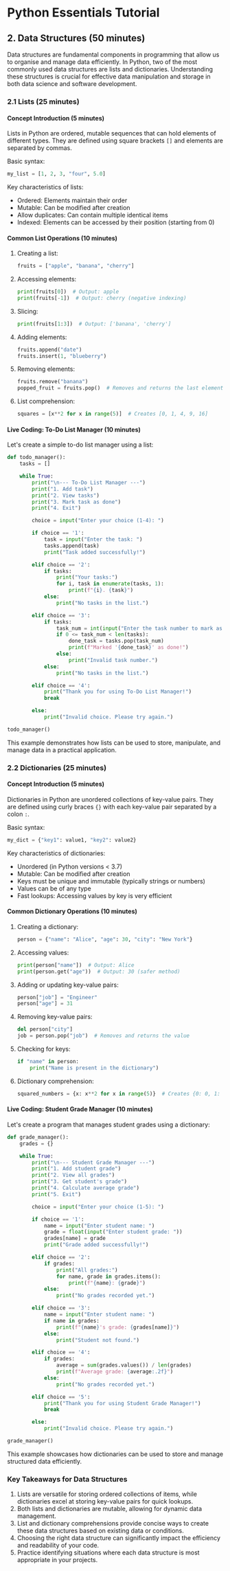 # Python Essentials Tutorial


## 2. Data Structures (50 minutes)

Data structures are fundamental components in programming that allow us to organise and manage data efficiently. In Python, two of the most commonly used data structures are lists and dictionaries. Understanding these structures is crucial for effective data manipulation and storage in both data science and software development.

### 2.1 Lists (25 minutes)

#### Concept Introduction (5 minutes)
Lists in Python are ordered, mutable sequences that can hold elements of different types. They are defined using square brackets `[]` and elements are separated by commas.

Basic syntax:
```python
my_list = [1, 2, 3, "four", 5.0]
```

Key characteristics of lists:
- Ordered: Elements maintain their order
- Mutable: Can be modified after creation
- Allow duplicates: Can contain multiple identical items
- Indexed: Elements can be accessed by their position (starting from 0)

#### Common List Operations (10 minutes)

1. Creating a list:
   ```python
   fruits = ["apple", "banana", "cherry"]
   ```

2. Accessing elements:
   ```python
   print(fruits[0])  # Output: apple
   print(fruits[-1])  # Output: cherry (negative indexing)
   ```

3. Slicing:
   ```python
   print(fruits[1:3])  # Output: ['banana', 'cherry']
   ```

4. Adding elements:
   ```python
   fruits.append("date")
   fruits.insert(1, "blueberry")
   ```

5. Removing elements:
   ```python
   fruits.remove("banana")
   popped_fruit = fruits.pop()  # Removes and returns the last element
   ```

6. List comprehension:
   ```python
   squares = [x**2 for x in range(5)]  # Creates [0, 1, 4, 9, 16]
   ```

#### Live Coding: To-Do List Manager (10 minutes)

Let's create a simple to-do list manager using a list:

```python
def todo_manager():
    tasks = []

    while True:
        print("\n--- To-Do List Manager ---")
        print("1. Add task")
        print("2. View tasks")
        print("3. Mark task as done")
        print("4. Exit")

        choice = input("Enter your choice (1-4): ")

        if choice == '1':
            task = input("Enter the task: ")
            tasks.append(task)
            print("Task added successfully!")

        elif choice == '2':
            if tasks:
                print("Your tasks:")
                for i, task in enumerate(tasks, 1):
                    print(f"{i}. {task}")
            else:
                print("No tasks in the list.")

        elif choice == '3':
            if tasks:
                task_num = int(input("Enter the task number to mark as done: ")) - 1
                if 0 <= task_num < len(tasks):
                    done_task = tasks.pop(task_num)
                    print(f"Marked '{done_task}' as done!")
                else:
                    print("Invalid task number.")
            else:
                print("No tasks in the list.")

        elif choice == '4':
            print("Thank you for using To-Do List Manager!")
            break

        else:
            print("Invalid choice. Please try again.")

todo_manager()
```

This example demonstrates how lists can be used to store, manipulate, and manage data in a practical application.

### 2.2 Dictionaries (25 minutes)

#### Concept Introduction (5 minutes)
Dictionaries in Python are unordered collections of key-value pairs. They are defined using curly braces `{}` with each key-value pair separated by a colon `:`.

Basic syntax:
```python
my_dict = {"key1": value1, "key2": value2}
```

Key characteristics of dictionaries:
- Unordered (in Python versions < 3.7)
- Mutable: Can be modified after creation
- Keys must be unique and immutable (typically strings or numbers)
- Values can be of any type
- Fast lookups: Accessing values by key is very efficient

#### Common Dictionary Operations (10 minutes)

1. Creating a dictionary:
   ```python
   person = {"name": "Alice", "age": 30, "city": "New York"}
   ```

2. Accessing values:
   ```python
   print(person["name"])  # Output: Alice
   print(person.get("age"))  # Output: 30 (safer method)
   ```

3. Adding or updating key-value pairs:
   ```python
   person["job"] = "Engineer"
   person["age"] = 31
   ```

4. Removing key-value pairs:
   ```python
   del person["city"]
   job = person.pop("job")  # Removes and returns the value
   ```

5. Checking for keys:
   ```python
   if "name" in person:
       print("Name is present in the dictionary")
   ```

6. Dictionary comprehension:
   ```python
   squared_numbers = {x: x**2 for x in range(5)}  # Creates {0: 0, 1: 1, 2: 4, 3: 9, 4: 16}
   ```

#### Live Coding: Student Grade Manager (10 minutes)

Let's create a program that manages student grades using a dictionary:

```python
def grade_manager():
    grades = {}

    while True:
        print("\n--- Student Grade Manager ---")
        print("1. Add student grade")
        print("2. View all grades")
        print("3. Get student's grade")
        print("4. Calculate average grade")
        print("5. Exit")

        choice = input("Enter your choice (1-5): ")

        if choice == '1':
            name = input("Enter student name: ")
            grade = float(input("Enter student grade: "))
            grades[name] = grade
            print("Grade added successfully!")

        elif choice == '2':
            if grades:
                print("All grades:")
                for name, grade in grades.items():
                    print(f"{name}: {grade}")
            else:
                print("No grades recorded yet.")

        elif choice == '3':
            name = input("Enter student name: ")
            if name in grades:
                print(f"{name}'s grade: {grades[name]}")
            else:
                print("Student not found.")

        elif choice == '4':
            if grades:
                average = sum(grades.values()) / len(grades)
                print(f"Average grade: {average:.2f}")
            else:
                print("No grades recorded yet.")

        elif choice == '5':
            print("Thank you for using Student Grade Manager!")
            break

        else:
            print("Invalid choice. Please try again.")

grade_manager()
```

This example showcases how dictionaries can be used to store and manage structured data efficiently.

### Key Takeaways for Data Structures

1. Lists are versatile for storing ordered collections of items, while dictionaries excel at storing key-value pairs for quick lookups.
2. Both lists and dictionaries are mutable, allowing for dynamic data management.
3. List and dictionary comprehensions provide concise ways to create these data structures based on existing data or conditions.
4. Choosing the right data structure can significantly impact the efficiency and readability of your code.
5. Practice identifying situations where each data structure is most appropriate in your projects.
